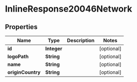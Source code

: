 
# InlineResponse20046Network

## Properties
Name | Type | Description | Notes
------------ | ------------- | ------------- | -------------
**id** | **Integer** |  |  [optional]
**logoPath** | **String** |  |  [optional]
**name** | **String** |  |  [optional]
**originCountry** | **String** |  |  [optional]




